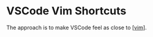 VSCode Vim Shortcuts
===

The approach is to make VSCode feel as close to [[vim]].

[//begin]: # "Autogenerated link references for markdown compatibility"
[vim]: ../../vim/vim.md "Vim"
[//end]: # "Autogenerated link references"